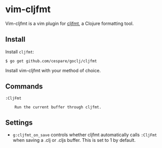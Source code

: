 # vim-cljfmt

Vim-cljfmt is a vim plugin for [cljfmt](https://github.com/cespare/goclj),
a Clojure formatting tool.

## Install

Install `cljfmt`:

    $ go get github.com/cespare/goclj/cljfmt

Install vim-cljfmt with your method of choice.

## Commands

    :CljFmt

        Run the current buffer through cljfmt.

## Settings

- `g:cljfmt_on_save` controls whether cljfmt automatically calls `:CljFmt` when
  saving a .clj or .cljs buffer. This is set to 1 by default.

